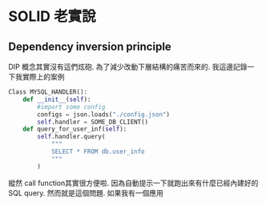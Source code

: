 # SOLID 老實說
## Dependency inversion principle
DIP 概念其實沒有這們炫砲. 為了減少改動下層結構的痛苦而來的. 我這邊記錄一下我實際上的案例
```python
Class MYSQL_HANDLER():
	def __init__(self):
		#import some config
		configs = json.loads("./config.json")
		self.handler = SOME_DB_CLIENT()
	def query_for_user_inf(self):
		self.handler.query(
			"""
			SELECT * FROM db.user_info
			"""
		)
```
縱然 call function其實很方便啦. 因為自動提示一下就跑出來有什麼已經內建好的SQL query. 然而就是這個問題. 如果我有一個應用
<!--stackedit_data:
eyJoaXN0b3J5IjpbODQxNjI3MTMzLC0xOTgyMzM5NDMxXX0=
-->